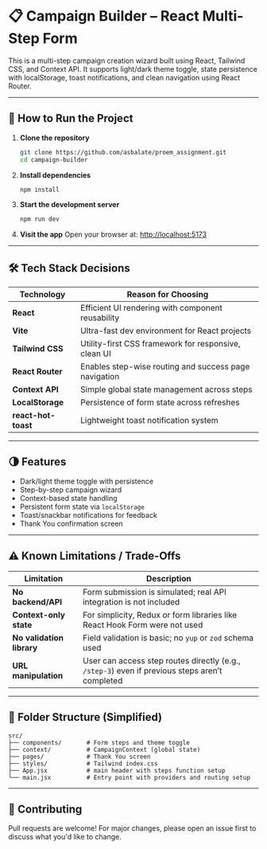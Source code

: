 # 📋 Campaign Builder – React Multi-Step Form

This is a multi-step campaign creation wizard built using React, Tailwind CSS, and Context API. It supports light/dark theme toggle, state persistence with localStorage, toast notifications, and clean navigation using React Router.

---

## 🚀 How to Run the Project

1. **Clone the repository**

   ```bash
   git clone https://github.com/asbalate/proem_assignment.git
   cd campaign-builder
   ```

2. **Install dependencies**

   ```bash
   npm install
   ```

3. **Start the development server**

   ```bash
   npm run dev
   ```

4. **Visit the app**
   Open your browser at: [http://localhost:5173](http://localhost:5173)

---

## 🛠 Tech Stack Decisions

| Technology          | Reason for Choosing                                   |
| ------------------- | ----------------------------------------------------- |
| **React**           | Efficient UI rendering with component reusability     |
| **Vite**            | Ultra-fast dev environment for React projects         |
| **Tailwind CSS**    | Utility-first CSS framework for responsive, clean UI  |
| **React Router**    | Enables step-wise routing and success page navigation |
| **Context API**     | Simple global state management across steps           |
| **LocalStorage**    | Persistence of form state across refreshes            |
| **react-hot-toast** | Lightweight toast notification system                 |

---

## 🌗 Features

- Dark/light theme toggle with persistence
- Step-by-step campaign wizard
- Context-based state handling
- Persistent form state via `localStorage`
- Toast/snackbar notifications for feedback
- Thank You confirmation screen

---

## ⚠️ Known Limitations / Trade-Offs

| Limitation                | Description                                                                                    |
| ------------------------- | ---------------------------------------------------------------------------------------------- |
| **No backend/API**        | Form submission is simulated; real API integration is not included                             |
| **Context-only state**    | For simplicity, Redux or form libraries like React Hook Form were not used                     |
| **No validation library** | Field validation is basic; no `yup` or `zod` schema used                                       |
| **URL manipulation**      | User can access step routes directly (e.g., `/step-3`) even if previous steps aren’t completed |

---

## 📁 Folder Structure (Simplified)

```
src/
├── components/       # Form steps and theme toggle
├── context/          # CampaignContext (global state)
├── pages/            # Thank You screen
├── styles/           # Tailwind index.css
├── App.jsx           # main header with steps function setup
└── main.jsx          # Entry point with providers and routing setup
```



---

## 🙌 Contributing

Pull requests are welcome! For major changes, please open an issue first to discuss what you'd like to change.
